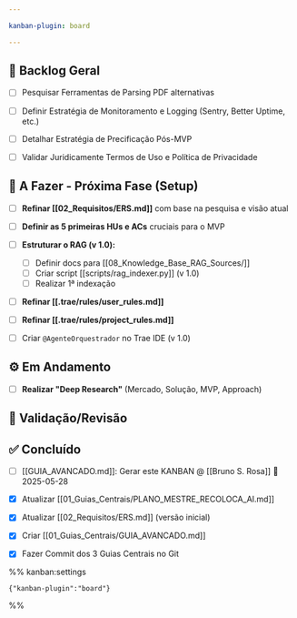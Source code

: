 ```yaml
---

kanban-plugin: board

---
```


## 🧊 Backlog Geral

- [ ] Pesquisar Ferramentas de Parsing PDF alternativas
- [ ] Definir Estratégia de Monitoramento e Logging (Sentry, Better Uptime, etc.)
- [ ] Detalhar Estratégia de Precificação Pós-MVP
- [ ] Validar Juridicamente Termos de Uso e Política de Privacidade


## 🎯 A Fazer - Próxima Fase (Setup)

- [ ] **Refinar [[02_Requisitos/ERS.md]]** com base na pesquisa e visão atual
- [ ] **Definir as 5 primeiras HUs e ACs** cruciais para o MVP
- [ ] **Estruturar o RAG (v 1.0):**
	- [ ] Definir docs para [[08_Knowledge_Base_RAG_Sources/]]
	- [ ] Criar script [[scripts/rag_indexer.py]] (v 1.0)
	- [ ] Realizar 1ª indexação
- [ ] **Refinar [[.trae/rules/user_rules.md]]**
- [ ] **Refinar [[.trae/rules/project_rules.md]]**
- [ ] Criar `@AgenteOrquestrador` no Trae IDE (v 1.0)


## ⚙️ Em Andamento

- [ ] **Realizar "Deep Research"** (Mercado, Solução, MVP, Approach)


## 🧐 Validação/Revisão



## ✅ Concluído

- [ ] [[GUIA_AVANCADO.md]]: Gerar este KANBAN @ [[Bruno S. Rosa]] 📅 2025-05-28
- [x] Atualizar [[01_Guias_Centrais/PLANO_MESTRE_RECOLOCA_AI.md]]
- [x] Atualizar [[02_Requisitos/ERS.md]] (versão inicial)
- [x] Criar [[01_Guias_Centrais/GUIA_AVANCADO.md]]
- [x] Fazer Commit dos 3 Guias Centrais no Git




%% kanban:settings
```
{"kanban-plugin":"board"}
```
%%